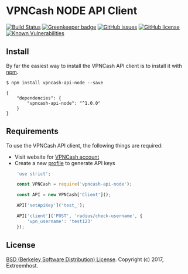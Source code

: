 # VPNCash NODE API Client
[![Build Status](https://travis-ci.org/FabriceDelahaij/vpncash-api-node.svg?branch=master)](https://travis-ci.org/FabriceDelahaij/vpncash-api-node)
[![Greenkeeper badge](https://badges.greenkeeper.io/FabriceDelahaij/vpncash-api-node.svg)](https://greenkeeper.io/)
[![GitHub issues](https://img.shields.io/github/issues/FabriceDelahaij/vpncash-api-node.svg)](https://github.com/FabriceDelahaij/vpncash-api-node/issues)
[![GitHub license](https://img.shields.io/github/license/FabriceDelahaij/vpncash-api-node.svg)](https://github.com/FabriceDelahaij/vpncash-api-node/blob/master/LICENSE)
[![Known Vulnerabilities](https://snyk.io/test/github/fabricedelahaij/vpncash-api-node/badge.svg?targetFile=package.json)](https://snyk.io/test/github/fabricedelahaij/vpncash-api-node?targetFile=package.json)

## Install

By far the easiest way to install the VPNCash API client is to install it with [npm](https://npmjs.org/).

    $ npm install vpncash-api-node --save

    {
        "dependencies": {
            "vpncash-api-node": "^1.0.0"
        }
    }


## Requirements ##
To use the VPNCash API client, the following things are required:

+ Visit website for [VPNCash account](https://vpncash.com)
+ Create a new [profile](http://www.vpncash.com/api-access) to generate API keys

```javascript
	'use strict';

	const VPNCash = require('vpncash-api-node');

	const API = new VPNCash['Client']();

	API['setApiKey']('test_');

	API['client']('POST', 'radius/check-username', {
		'vpn_username': 'test123'
	});

```

## License
[BSD (Berkeley Software Distribution) License](https://opensource.org/licenses/bsd-license.php). Copyright (c) 2017, Extreemhost.
